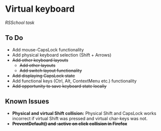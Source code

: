 # Virtual keyboard
_RSSchool task_

## To Do
* Add mouse-CapsLock functionality
* Add physical keyboard selection (Shift + Arrows)
* ~~Add other keyboard layouts~~
  * ~~Add other layouts~~
  * ~~Add switch layout functionality~~
* ~~Add displaying CapsLock state~~
* Add functional keys (Ctrl, Alt, ContextMenu etc.) functionality
* ~~Add opportunity to save keyboard state locally~~

## Known Issues
* __Physical and virtual Shift collision:__ Physical Shift and CapsLock works incorrect if virtual Shift was pressed and virtual char-keys was not.
* __~~PreventDefault() and :active on click collision in Firefox~~__
